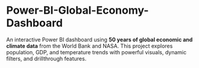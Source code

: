 # Power-BI-Global-Economy-Dashboard
An interactive Power BI dashboard using **50 years of global economic and climate data** from the World Bank and NASA. This project explores population, GDP, and temperature trends with powerful visuals, dynamic filters, and drillthrough features.
